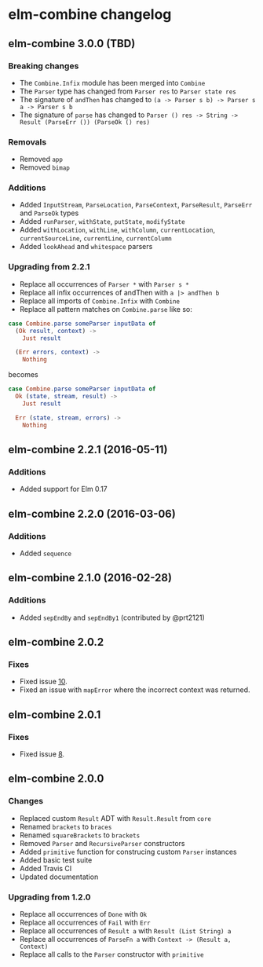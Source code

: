 # elm-combine changelog

## elm-combine 3.0.0 (TBD)

### Breaking changes

* The `Combine.Infix` module has been merged into `Combine`
* The `Parser` type has changed from `Parser res` to `Parser state res`
* The signature of `andThen` has changed to `(a -> Parser s b) -> Parser s a -> Parser s b`
* The signature of `parse` has changed to `Parser () res -> String -> Result (ParseErr ()) (ParseOk () res)`

### Removals

* Removed `app`
* Removed `bimap`

### Additions

* Added `InputStream`, `ParseLocation`, `ParseContext`, `ParseResult`, `ParseErr` and `ParseOk` types
* Added `runParser`, `withState`, `putState`, `modifyState`
* Added `withLocation`, `withLine`, `withColumn`, `currentLocation`, `currentSourceLine`, `currentLine`, `currentColumn`
* Added `lookAhead` and `whitespace` parsers

### Upgrading from 2.2.1

* Replace all occurrences of `Parser *` with `Parser s *`
* Replace all infix occurrences of andThen with `a |> andThen b`
* Replace all imports of `Combine.Infix` with `Combine`
* Replace all pattern matches on `Combine.parse` like so:

``` elm
case Combine.parse someParser inputData of
  (Ok result, context) ->
    Just result

  (Err errors, context) ->
    Nothing
```

becomes

``` elm
case Combine.parse someParser inputData of
  Ok (state, stream, result) ->
    Just result

  Err (state, stream, errors) ->
    Nothing
```

## elm-combine 2.2.1 (2016-05-11)

### Additions

* Added support for Elm 0.17

## elm-combine 2.2.0 (2016-03-06)

### Additions

* Added `sequence`

## elm-combine 2.1.0 (2016-02-28)

### Additions

* Added `sepEndBy` and `sepEndBy1` (contributed by @prt2121)

## elm-combine 2.0.2

### Fixes

* Fixed issue [10](https://github.com/Bogdanp/elm-combine/issues/10).
* Fixed an issue with `mapError` where the incorrect context was returned.

## elm-combine 2.0.1

### Fixes

* Fixed issue [8](https://github.com/Bogdanp/elm-combine/issues/8).

## elm-combine 2.0.0

### Changes

* Replaced custom `Result` ADT with `Result.Result` from `core`
* Renamed `brackets` to `braces`
* Renamed `squareBrackets` to `brackets`
* Removed `Parser` and `RecursiveParser` constructors
* Added `primitive` function for construcing custom `Parser` instances
* Added basic test suite
* Added Travis CI
* Updated documentation

### Upgrading from 1.2.0

* Replace all occurrences of `Done` with `Ok`
* Replace all occurrences of `Fail` with `Err`
* Replace all occurrences of `Result a` with `Result (List String) a`
* Replace all occurrences of `ParseFn a` with `Context -> (Result a, Context)`
* Replace all calls to the `Parser` constructor with `primitive`
